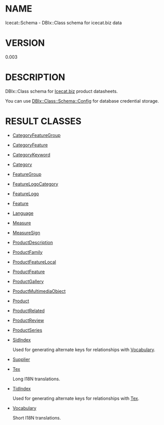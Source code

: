 # NAME

Icecat::Schema - DBIx::Class schema for icecat.biz data

# VERSION

0.003

# DESCRIPTION

DBIx::Class schema for [Icecat.biz](http://icecat.biz/) product datasheets.

You can use [DBIx::Class::Schema::Config](https://metacpan.org/pod/DBIx::Class::Schema::Config) for database credential storage.

# RESULT CLASSES

- [CategoryFeatureGroup](https://metacpan.org/pod/Icecat::Schema::Result::CategoryFeatureGroup)
- [CategoryFeature](https://metacpan.org/pod/Icecat::Schema::Result::CategoryFeature)
- [CategoryKeyword](https://metacpan.org/pod/Icecat::Schema::Result::CategoryKeyword)
- [Category](https://metacpan.org/pod/Icecat::Schema::Result::Category)
- [FeatureGroup](https://metacpan.org/pod/Icecat::Schema::Result::FeatureGroup)
- [FeatureLogoCategory](https://metacpan.org/pod/Icecat::Schema::Result::FeatureLogoCategory)
- [FeatureLogo](https://metacpan.org/pod/Icecat::Schema::Result::FeatureLogo)
- [Feature](https://metacpan.org/pod/Icecat::Schema::Result::Feature)
- [Language](https://metacpan.org/pod/Icecat::Schema::Result::Language)
- [Measure](https://metacpan.org/pod/Icecat::Schema::Result::Measure)
- [MeasureSign](https://metacpan.org/pod/Icecat::Schema::Result::MeasureSign)
- [ProductDescription](https://metacpan.org/pod/Icecat::Schema::Result::ProductDescription)
- [ProductFamily](https://metacpan.org/pod/Icecat::Schema::Result::ProductFamily)
- [ProductFeatureLocal](https://metacpan.org/pod/Icecat::Schema::Result::ProductFeatureLocal)
- [ProductFeature](https://metacpan.org/pod/Icecat::Schema::Result::ProductFeature)
- [ProductGallery](https://metacpan.org/pod/Icecat::Schema::Result::ProductGallery)
- [ProductMultimediaObject](https://metacpan.org/pod/Icecat::Schema::Result::ProductMultimediaObject)
- [Product](https://metacpan.org/pod/Icecat::Schema::Result::Product)
- [ProductRelated](https://metacpan.org/pod/Icecat::Schema::Result::ProductRelated)
- [ProductReview](https://metacpan.org/pod/Icecat::Schema::Result::ProductReview)
- [ProductSeries](https://metacpan.org/pod/Icecat::Schema::Result::ProductSeries)
- [SidIndex](https://metacpan.org/pod/Icecat::Schema::Result::SidIndex)

    Used for generating alternate keys for relationships with
    [Vocabulary](https://metacpan.org/pod/Icecat::Schema::Result::Vocabulary).

- [Supplier](https://metacpan.org/pod/Icecat::Schema::Result::Supplier)
- [Tex](https://metacpan.org/pod/Icecat::Schema::Result::Tex)

    Long I18N translations.

- [TidIndex](https://metacpan.org/pod/Icecat::Schema::Result::TidIndex)

    Used for generating alternate keys for relationships with
    [Tex](https://metacpan.org/pod/Icecat::Schema::Result::Tex).

- [Vocabulary](https://metacpan.org/pod/Icecat::Schema::Result::Vocabulary)

    Short I18N translations.
